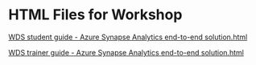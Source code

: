 ﻿# HTML Files for Workshop
[WDS student guide - Azure Synapse Analytics end-to-end solution.html](https://cloudworkshop.blob.core.windows.net/azure-synapse-analytics-end-to-end-solution/Whiteboard%20design%20session/WDS%20student%20guide%20-%20Azure%20Synapse%20Analytics%20end-to-end%20solution.html)

[WDS trainer guide - Azure Synapse Analytics end-to-end solution.html](https://cloudworkshop.blob.core.windows.net/azure-synapse-analytics-end-to-end-solution/Whiteboard%20design%20session/WDS%20trainer%20guide%20-%20Azure%20Synapse%20Analytics%20end-to-end%20solution.html)

